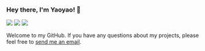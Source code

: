 ### Hey there, I'm Yaoyao! 👋

[![](https://img.shields.io/badge/Homepage-blue?&style=flat-square&logo=googlechrome&logoColor=white)](https://www.cs.jhu.edu/~yyliu/)
[![](https://img.shields.io/badge/Google%20Scholar-%234285F4.svg?&style=flat-square&logo=google-scholar&logoColor=white)](https://scholar.google.com/citations?user=Qi2PSmEAAAAJ)
[![](https://img.shields.io/github/stars/yaoyao-liu?style=flat-square&logo=github&label=Github%20Stars&labelColor=gray&color=gray)](https://github.com/yaoyao-liu)

<!--
[![](https://img.shields.io/endpoint?url=https://raw.githubusercontent.com/yaoyao-liu/yaoyao-liu.github.io/google-scholar-stats/gs_data_shieldsio.json?&style=flat-square&logo=google-scholar&logoColor=white&label=Google%20Scholar%20Citations&labelColor=4984e9&color=4984e9&)](https://scholar.google.com/citations?user=Uf9GqRsAAAAJ)
-->

Welcome to my GitHub. If you have any questions about my projects, please feel free to [send me an email](mailto:lyy@illinois.edu).
